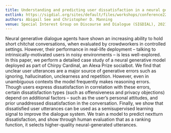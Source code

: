 ```yaml
---
title: Understanding and predicting user dissatisfaction in a neural generative chatbot
extlink: https://sigdial.org/sites/default/files/workshops/conference22/Proceedings/pdf/2021.sigdial-1.1.pdf
authors: Abigail See and Christopher D. Manning
venue: Special Interest Group on Discourse and Dialogue (SIGDIAL), 2021. Nominated for Best Paper Award.
---
```

Neural generative dialogue agents have shown an increasing ability to hold short chitchat conversations, when evaluated by crowdworkers in controlled settings. However, their performance in real-life deployment – talking to intrinsically-motivated users in noisy environments – is less well-explored. In this paper, we perform a detailed case study of a neural generative model deployed as part of Chirpy Cardinal, an Alexa Prize socialbot. We find that unclear user utterances are a major source of generative errors such as ignoring, hallucination, unclearness and repetition. However, even in unambiguous contexts the model frequently makes reasoning errors. Though users express dissatisfaction in correlation with these errors, certain dissatisfaction types (such as offensiveness and privacy objections) depend on additional factors – such as the user’s personal attitudes, and prior unaddressed dissatisfaction in the conversation. Finally, we show that dissatisfied user utterances can be used as a semisupervised learning signal to improve the dialogue system. We train a model to predict nextturn dissatisfaction, and show through human evaluation that as a ranking function, it selects higher-quality neural-generated utterances.

